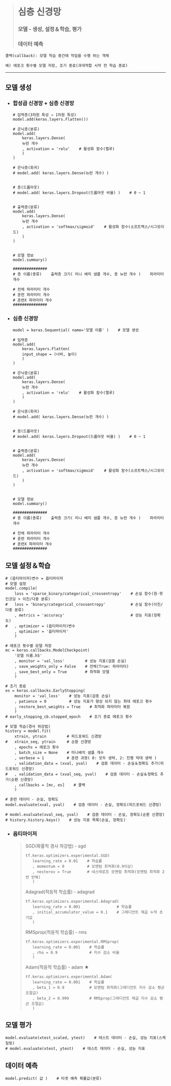 ># 심층 신경망
>### 모델 - 생성, 설정＆학습, 평가
>### 데이터 예측
```angular2html
콜백(callback): 모델 학습 중간에 작업을 수행 하는 객체

예) 에포크 횟수별 모델 저장, 조기 종료(과대적합 시작 전 학습 종료)
```
---

## 모델 생성
+ ### 합성곱 신경망 + 심층 신경망
    ```angular2html
    # 입력층(3차원 특성 → 1차원 특성)
    model.add(keras.layers.Flatten())
    
    # 은닉층(분류)
    model.add(
        keras.layers.Dense(
        뉴런 개수
        , activation = 'relu'    # 활성화 함수(렐루)
        )
    )
    
    # 은닉층(회귀)
    # model.add( keras.layers.Dense(뉴런 개수) )
    
    
    # 층(드롭아웃)
    # model.add( keras.layers.Dropout(드롭아웃 비율) )    # 0 ~ 1 
    
    
    # 출력층(분류)
    model.add(
        keras.layers.Dense(
        뉴런 개수
        , activation = 'softmax/sigmoid'    # 활성화 함수(소프트맥스/시그모이드)
        )
    )
    
    
    # 모델 정보
    model.summary()
    
    ###############
    # 층 이름(종류)    출력층 크기( 미니 배치 샘플 개수, 층 뉴런 개수 )    파라미터 개수
    
    # 전체 파라미터 개수
    # 훈련 파라미터 개수
    # 훈련X 파라미터 개수
    ###############
    ```
+ ### 심층 신경망
    ```angular2html
    model = keras.Sequential( name='모델 이름' )    # 모델 생성
    
    # 입력층
    model.add(
        keras.layers.Flatten(
        input_shape = (너비, 높이)
        )
    )
    
    # 은닉층(분류)
    model.add(
        keras.layers.Dense(
        뉴런 개수
        , activation = 'relu'    # 활성화 함수(렐루)
        )
    )
    
    # 은닉층(회귀)
    # model.add( keras.layers.Dense(뉴런 개수) )
    
    
    # 층(드롭아웃)
    # model.add( keras.layers.Dropout(드롭아웃 비율) )    # 0 ~ 1 
    
    
    # 출력층(분류)
    model.add(
        keras.layers.Dense(
        뉴런 개수
        , activation = 'softmax/sigmoid'    # 활성화 함수(소프트맥스/시그모이드)
        )
    )
    
    
    # 모델 정보
    model.summary()
    
    ###############
    # 층 이름(종류)    출력층 크기( 미니 배치 샘플 개수, 층 뉴런 개수 )    파라미터 개수
    
    # 전체 파라미터 개수
    # 훈련 파라미터 개수
    # 훈련X 파라미터 개수
    ###############
    ```

## 모델 설정＆학습
```angular2html
# (옵티마이저)변수 = 옵티마이저
# 모델 설정
model.compile(
    loss = 'sparse_binary/categorical_crossentropy'    # 손실 함수(원-핫 인코딩 + 이진/다중 분류)
#   loss = 'binary/categorical_crossentropy'           # 손실 함수(이진/다중 분류)
    , metrics = 'accuracy'                             # 성능 지표(정확도)
#   , optimizer = (옵티마이저)변수
    , optimizer = '옵티마이저'
    )
   
# 에포크 횟수별 모델 저장
mc = keras.callbacks.ModelCheckpoint(
    '모델 이름.h5'                  
    , monitor = 'val_loss'         # 성능 지표(검증 손실)
    , save_weights_only = False    # 전체(True: 파라미터)
    , save_best_only = True        # 최적화 모델
    )
    
# 조기 종료
es = keras.callbacks.EarlyStopping(
    monitor = 'val_loss'    # 성능 지표(검증 손실)
    , patience = 0          # 성능 지표가 향상 되지 않는 최대 에포크 횟수
    , restore_best_weights = True    # 최적화 파라미터 복원
    )
# early_stopping_cb.stopped_epoch    # 조기 종료 에포크 횟수

# 모델 학습(경사 하강법)
history = model.fit(
    xtrain, ytrain         # 피드포워드 신경망
#   xtrain_seq, ytrain     # 순환 신경망
    , epochs = 에포크 횟수
    , batch_size = None    # 미니배치 샘플 개수
    , verbose = 1          # 훈련 과정( 0: 모두 생략, 2: 진행 막대 생략 )
    , validation_data = (xval, yval)    # 검증 데이터 - 손실＆정확도 추가(피드포워드 신경망)
#   , validation_data = (xval_seq, yval)    # 검증 데이터 - 손실＆정확도 추가(순환 신경망)
    , callbacks = [mc, es]    # 콜백
    )
    
# 훈련 데이터 - 손실, 정확도
model.evaluate(xval, yval)    # 검증 데이터 - 손실, 정확도(피드포워드 신경망)

# model.evaluate(xval_seq, yval)    # 검증 데이터 - 손실, 정확도(순환 신경망)
# history.history.keys()    # 성능 지표 목록(손실, 정확도)
```

+ ### 옵티마이저
  >SGD(확률적 경사 하강법) - sgd
  >```angular2html
  >tf.keras.optimizers.experimental.SGD(
  >    learning_rate = 0.01    # 학습률
  >    , momentum = 0          # 모멘텀 최적화(0.9이상)
  >    , nesterov = True       # 네스테로프 모멘텀 최적화(모멘텀 최적화 2번 반복)
  >    )
  >```
  >
  >Adagrad(적응적 학습률) - adagrad
  >```angular2html
  >tf.keras.optimizers.experimental.Adagrad(
  >    learning_rate = 0.001                # 학습률
  >    , initial_accumulator_value = 0.1    # 그레디언트 제곱 누적 초기값
  >    )
  >```
  >
  >RMSprop(적응적 학습률) - rms
  >```angular2html
  >tf.keras.optimizers.experimental.RMSprop(
  >    learning_rate = 0.001    # 학습률
  >    , rho = 0.9              # 지수 감소 비율
  >    )
  >```
  >
  >Adam(적응적 학습률) - adam ★
  >```angular2html
  >tf.keras.optimizers.experimental.Adam(
  >    learning_rate = 0.001    # 학습률
  >    , beta_1 = 0.9           # 모멘텀 최적화(그레디언트 지수 감소 평균 조절값)
  >    , beta_2 = 0.999         # RMSprop(그레디언트 제곱 지수 감소 평균 조절값)
  >    )
  >```
  
## 모델 평가
```
model.evaluate(xtest_scaled, ytest)    # 테스트 데이터 - 손실, 성능 지표(스케일링)
# model.evaluate(xtest, ytest)    # 테스트 데이터 - 손실, 성능 지표
```
## 데이터 예측
```
model.predict( 값 )    # 타겟 예측 확률값(분류)
```